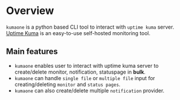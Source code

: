 # Overview

`kumaone` is a python based CLI tool to interact with `uptime kuma` server. [Uptime Kuma](https://uptime.kuma.pet/) is
an easy-to-use self-hosted monitoring tool.

## Main features

- `kumaone` enables user to interact with uptime kuma server to create/delete monitor, notification, statuspage in
  **bulk**.
- `kumaone` can handle `single file` or `multiple file` input for creating/deleting `monitor` and `status pages`.
- `kumaone` can also create/delete multiple `notification` provider.

